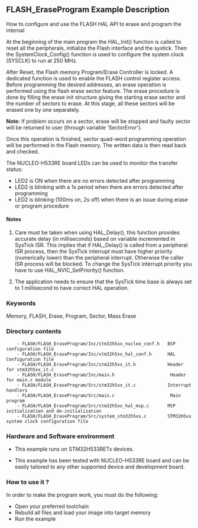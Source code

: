 ## <b>FLASH_EraseProgram Example Description</b>

How to configure and use the FLASH HAL API to erase and program the internal

At the beginning of the main program the HAL_Init() function is called to reset
all the peripherals, initialize the Flash interface and the systick.
Then the SystemClock_Config() function is used to configure the system clock (SYSCLK)
to run at 250 MHz.

After Reset, the Flash memory Program/Erase Controller is locked. A dedicated function
is used to enable the FLASH control register access.
Before programming the desired addresses, an erase operation is performed using
the flash erase sector feature. The erase procedure is done by filling the erase init
structure giving the starting erase sector and the number of sectors to erase.
At this stage, all these sectors will be erased one by one separately.


**Note:** If problem occurs on a sector, erase will be stopped and faulty sector will
be returned to user (through variable 'SectorError').

Once this operation is finished, sector quad-word programming operation will be performed
in the Flash memory. The written data is then read back and checked.

The NUCLEO-H533RE board LEDs can be used to monitor the transfer status:  
  - LED2 is ON when there are no errors detected after programming  
  - LED2 is blinking with a 1s period when there are errors detected after programming  
  - LED2 is blinking (100ms on, 2s off) when there is an issue during erase or program procedure  

#### <b>Notes</b>

 1. Care must be taken when using HAL_Delay(), this function provides accurate delay (in milliseconds)
    based on variable incremented in SysTick ISR. This implies that if HAL_Delay() is called from
    a peripheral ISR process, then the SysTick interrupt must have higher priority (numerically lower)
    than the peripheral interrupt. Otherwise the caller ISR process will be blocked.
    To change the SysTick interrupt priority you have to use HAL_NVIC_SetPriority() function.

 2. The application needs to ensure that the SysTick time base is always set to 1 millisecond
    to have correct HAL operation.

### <b>Keywords</b>

Memory, FLASH, Erase, Program, Sector, Mass Erase

### <b>Directory contents</b>

        - FLASH/FLASH_EraseProgram/Inc/stm32h5xx_nucleo_conf.h   BSP configuration file
        - FLASH/FLASH_EraseProgram/Inc/stm32h5xx_hal_conf.h      HAL Configuration file
        - FLASH/FLASH_EraseProgram/Inc/stm32h5xx_it.h            Header for stm32h5xx_it.c
        - FLASH/FLASH_EraseProgram/Inc/main.h                     Header for main.c module
        - FLASH/FLASH_EraseProgram/Src/stm32h5xx_it.c            Interrupt handlers
        - FLASH/FLASH_EraseProgram/Src/main.c                     Main program
        - FLASH/FLASH_EraseProgram/Src/stm32h5xx_hal_msp.c       MSP initialization and de-initialization
        - FLASH/FLASH_EraseProgram/Src/system_stm32h5xx.c        STM32H5xx system clock configuration file

### <b>Hardware and Software environment</b>

  - This example runs on STM32H533RETx devices.

  - This example has been tested with NUCLEO-H533RE board and can be
    easily tailored to any other supported device and development board.

### <b>How to use it ?</b>

In order to make the program work, you must do the following:

 - Open your preferred toolchain
 - Rebuild all files and load your image into target memory
 - Run the example
